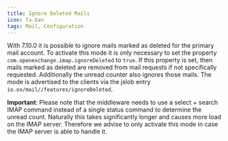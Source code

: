 ```yaml
---
title: Ignore Deleted Mails
icon: fa-ban
tags: Mail, Configuration
---
```


With 7.10.0 it is possible to ignore mails marked as deleted for the primary mail account. To activate this mode it is only necessary to set the property 
`com.openexchange.imap.ignoreDeleted` to `true`. If this property is set, then mails marked as deleted are removed from mail requests if not specifically requested. 
Additionally the unread counter also ignores those mails. The mode is advertised to the clients via the jslob entry `io.ox/mail//features/ignoreDeleted`. 

**Important**: Please note that the middleware needs to use a select + search IMAP command instead of a single status command to determine the unread count. Naturally this takes significantly longer
and causes more load on the IMAP server. Therefore we advise to only activate this mode in case the IMAP server is able to handle it.


